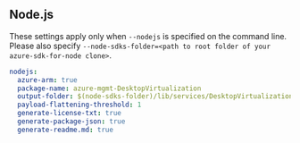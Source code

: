 ## Node.js

These settings apply only when `--nodejs` is specified on the command line.
Please also specify `--node-sdks-folder=<path to root folder of your azure-sdk-for-node clone>`.

``` yaml $(nodejs)
nodejs:
  azure-arm: true
  package-name: azure-mgmt-DesktopVirtualization
  output-folder: $(node-sdks-folder)/lib/services/DesktopVirtualization
  payload-flattening-threshold: 1
  generate-license-txt: true
  generate-package-json: true
  generate-readme.md: true
```
